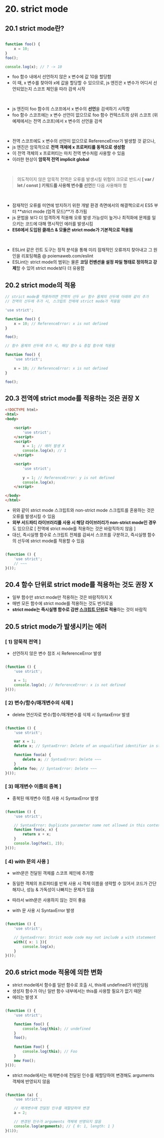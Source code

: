 # 20. strict mode



## 20.1 strict mode란?


```js

function foo() {
    x = 10;
}
foo();

console.log(x); // ? -> 10

```

- foo 함수 내에서 선언하지 않은 x 변수에 값 10을 할당함
- 이 때, x 변수를 찾아야 x에 값을 할당할 수 있으므로, js 엔진은 x 변수가 어디서 선언되었는지 스코프 체인을 따라 검색 시작

<br>

- js 엔진이 foo 함수의 스코프에서 x 변수의 **선언**을 검색하기 시작함
- foo 함수 스코프에는 x 변수 선언이 없으므로 foo 함수 컨텍스트의 상위 스코프 (위 예제에서는 전역 스코프)에서 x 변수의 선언을 검색

<br>

- 전역 스코프에도 x 변수의 선언이 없으므로 ReferenceError가 발생할 것 같으나,
- js 엔진은 암묵적으로 **전역 객체에 x 프로퍼티를 동적으로 생성함**
- 이 전역 객체의 x 프로퍼티는 마치 전역 변수처럼 사용할 수 있음
- 이러한 현상이 **암묵적 전역 implicit global**

<br>

>의도적이지 않은 암묵적 전역은 오류를 발생시킬 위험이 크므로 
반드시 **[ var / let / const ] 키워드를 사용해 변수를 선언**한 다음 사용해야 함

<br>

- 잠재적인 오류를 미연에 방지하기 위한 개발 환경 측면에서의 해결책으로서 ES5 부터 **strict mode (엄격 모드)**가 추가됨
- js 문법을 보다 더 엄격하게 적용해 오류 발생 가능성이 높거나 최적화에 문제를 일으키는 코드에 대해 명시적인 에러를 발생시킴
- **ES6에서 도입된 클래스 & 모듈은 strict mode가 기본적으로 적용됨**

<br>

- ESLint 같은 린트 도구는 정적 분석을 통해 미리 잠재적인 오류까지 찾아내고 그 원인을 리포팅해줌 @ poiemaweb.com/eslint
- ESLint는 strict mode의 범위는 물론 **코딩 컨벤션을 설정 파일 형태로 정의하고 강제**할 수 있어 strict mode보다 더 유용함



## 20.2 strict mode의 적용

```js
// strict mode를 적용하려면 전역의 선두 or 함수 몸체의 선두에 아래와 같이 추가
// 전역의 선두에 추가 시, 스크립트 전체에 strict mode가 적용됨

'use strict';

function foo() {
    x = 10; // ReferenceError: x is not defined
}

foo(); 

```


```js
// 함수 몸체의 선두에 추가 시, 해당 함수 & 중첩 함수에 적용됨

function foo() {
    'use strict';
    
    x = 10; // ReferenceError: x is not defined
}

foo(); 

```



## 20.3 전역에 strict mode를 적용하는 것은 권장 X

```html
<!DOCTYPE html>
<html>
<body>

    <script>
        'use strict';
    </script>
    <script>
        x = 1; // 에러 발생 X
        console.log(x); // 1
    </script>

    <script>
        'use strict';
        
        y = 1; // ReferenceError: y is not defined
        console.log(x); 
    </script>

</body>
</html>

```

- 위와 같이 strict mode 스크립트와 non-strict mode 스크립트를 혼용하는 것은 오류를 발생시킬 수 있음
- **외부 서드파티 라이브러리를 사용 시 해당 라이브러리가 non-strict mode인 경우**도 있으므로 [ 전역에 strict mode를 적용하는 것은 바람직하지 않음 ]
- 대신, 즉시실행 함수로 스크립트 전체를 감싸서 스코프를 구분하고,
  즉시실행 함수의 선두에 strict mode를 적용할 수 있음

```js

(function () {
    'use strict';
    // ~~~
}());

```



## 20.4 함수 단위로 strict mode를 적용하는 것도 권장 X

- 일부 함수만 strict mode만 적용하는 것은 바람직하지 X
- 매번 모든 함수에 strict mode를 적용하는 것도 번거로움
- **strict mode는 즉시실행 함수로 감싼 <u>스크립트 단위</u>로 적용**하는 것이 바람직



## 20.5 strict mode가 발생시키는 에러



### [ 1) 암묵적 전역 ]

- 선언하지 않은 변수 참조 시 ReferenceError 발생

```js

(function () {
    'use strict';

    x = 1; 
    console.log(x); // ReferenceError: x is not defined
}());

```



### [ 2) 변수/함수/매개변수의 삭제 ]

- delete 연산자로 변수/함수/매개변수를 삭제 시 SyntaxError 발생

```js

(function () {
    'use strict';

    var x = 1;
    delete x; // SyntaxError: Delete of an unqualified identifier in strict mode.

    function foo(a) {
        delete a; // SyntaxError: Delete ~~~
    }
    delete foo; // SyntaxError: Delete ~~~
}());

```



### [ 3) 매개변수 이름의 중복 ]

- 중복된 매개변수 이름 사용 시 SyntaxError 발생

```js

(function () {
    'use strict';

    // SyntaxError: Duplicate parameter name not allowed in this context
    function foo(x, x) {
        return x + x;
    }
    console.log(foo(1, 2)); 
}());

```



### [ 4) with 문의 사용 ]

- with문은 전달된 객체를 스코프 체인에 추가함
- 동일한 객체의 프로퍼티를 반복 사용 시 객체 이름을 생략할 수 있어서 코드가 간단해지나,
  성능 & 가독성이 나빠지는 문제가 있음

- 따라서 with문은 사용하지 않는 것이 좋음
- with 문 사용 시 SyntaxError 발생

```js

(function () {
    'use strict';

    // SyntaxError: Strict mode code may not include a with statement
    with({ x: 1 }){
        console.log(x);
    }
}());

```



## 20.6 strict mode 적용에 의한 변화

- strict mode에서 함수를 일반 함수로 호출 시, this에 undefined가 바인딩됨
- 생성자 함수가 아닌 일반 함수 내부에서는 this를 사용할 필요가 없기 때문
- 에러는 발생 X

```js

(function () {
    'use strict';

    function foo() {
        console.log(this); // undefined
    }
    foo();
    
    function Foo() {
        console.log(this); // Foo
    }
    new Foo();
}());

```

- strict mode에서는 매개변수에 전달된 인수를 재할당하여 변경해도
  arguments 객체에 반영되지 않음

```js

(function (a) {
    'use strict';

    // 매개변수에 전달된 인수를 재할당하여 변경
    a = 2;

    // 변경된 인수가 arguments 객체에 반영되지 않음
    console.log(arguments); // { 0: 1, length: 1 }
}(1));

```

